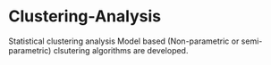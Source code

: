 # Clustering-Analysis
Statistical clustering analysis
Model based (Non-parametric or semi-parametric) clsutering algorithms are developed. 
